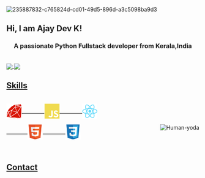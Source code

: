 ![235887832-c765824d-cd01-49d5-896d-a3c5098ba9d3](https://github.com/swalihmp/swalihmp/assets/51339828/dd51b21b-b214-4c4a-bb27-ef595d322c3a)
## Hi, I am Ajay Dev K! 
<h3 align="center">A passionate Python Fullstack developer from Kerala,India</h3>
</br>

 <div>
  <a href="https://github.com/aswinbharath1">
   <img align="center" height="170" src="https://github-readme-stats.vercel.app/api/top-langs/?username=aswinbharath1&layout=compact&langs_count=16&theme=dracula"/>
  <img align="center" src="https://github-readme-stats.vercel.app/api?username=aswinbharath1&show_icons=true&theme=dracula&include_all_commits=true&count_private=true&hide=issues"/>
</div>
 
 ## Skills
<div style="display: inline_block"><br>
  <img height="40" align="center" alt="Human-Ruby" height="30" width="40" src="https://raw.githubusercontent.com/devicons/devicon/master/icons/ruby/ruby-plain.svg">
 &nbsp;&nbsp;&nbsp;&nbsp;&nbsp;&nbsp;&nbsp;&nbsp;&nbsp;&nbsp;&nbsp;&nbsp;&nbsp;
  <img height="40" align="center" alt="Human-Js" height="30" width="40" src="https://raw.githubusercontent.com/devicons/devicon/master/icons/javascript/javascript-plain.svg">
 &nbsp;&nbsp;&nbsp;&nbsp;&nbsp;&nbsp;&nbsp;&nbsp;&nbsp;&nbsp;&nbsp;&nbsp;&nbsp;
  <img height="40" align="center" alt="Human-React" height="30" width="40" src="https://raw.githubusercontent.com/devicons/devicon/master/icons/react/react-original.svg">
  
 &nbsp;&nbsp;&nbsp;&nbsp;&nbsp;&nbsp;&nbsp;&nbsp;&nbsp;&nbsp;&nbsp;&nbsp;&nbsp;
  <img height="40" align="center" alt="Human-HTML" height="30" width="40" src="https://raw.githubusercontent.com/devicons/devicon/master/icons/html5/html5-original.svg">
 &nbsp;&nbsp;&nbsp;&nbsp;&nbsp;&nbsp;&nbsp;&nbsp;&nbsp;&nbsp;&nbsp;&nbsp;&nbsp;
  <img height="40" align="center" alt="Human-CSS" height="30" width="40" src="https://raw.githubusercontent.com/devicons/devicon/master/icons/css3/css3-original.svg">
  <img align="right" height="180em" alt="Human-yoda" src="https://media.giphy.com/media/l44Qqz6gO6JiVV3pu/giphy.gif">
</div>
  
</br>

## Contact 
<div> 
 </br>
</br>

<!--
**ajaydevz/ajaydevz** is a ✨ _special_ ✨ repository because its `README.md` (this file) appears on your GitHub profile.

Here are some ideas to get you started:

- 🔭 I’m currently working on ...
- 🌱 I’m currently learning ...
- 👯 I’m looking to collaborate on ...
- 🤔 I’m looking for help with ...
- 💬 Ask me about ...
- 📫 How to reach me: ...
- 😄 Pronouns: ...
- ⚡ Fun fact: ...
-->
